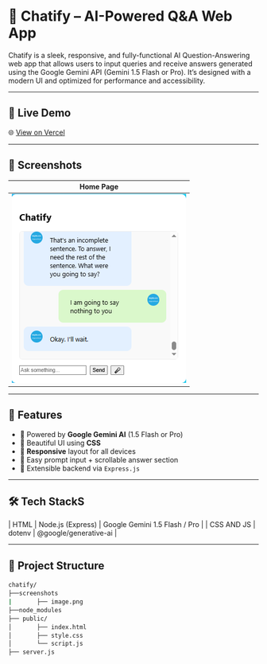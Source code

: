 # 💬 Chatify – AI-Powered Q&A Web App

Chatify is a sleek, responsive, and fully-functional AI Question-Answering web app that allows users to input queries and receive answers generated using the Google Gemini API (Gemini 1.5 Flash or Pro). It’s designed with a modern UI and optimized for performance and accessibility.

---

## 🚀 Live Demo

🌐 [View on Vercel](https://chatify-ruby.vercel.app/) 

---

## 📸 Screenshots

| Home Page                        |
|----------------------------------|
| ![home](./screenschots/image.png)|

---

## 🧠 Features

- 🔮 Powered by **Google Gemini AI** (1.5 Flash or Pro)
- 🎨 Beautiful UI using **CSS**
- 🧩 **Responsive** layout for all devices
- 💬 Easy prompt input + scrollable answer section
- 🧪 Extensible backend via `Express.js`

---

## 🛠️ Tech StackS
| HTML          | Node.js (Express) | Google Gemini 1.5 Flash / Pro |
| CSS  AND JS   | dotenv            | @google/generative-ai          |
  
---

## 📂 Project Structure

```bash
chatify/
├──screenshots
|       ├── image.png
├──node_modules
├── public/
│       ├── index.html
│       ├── style.css
│       └── script.js
├── server.js
